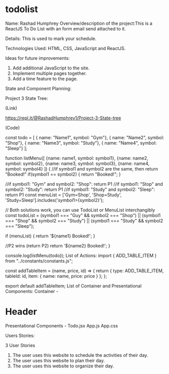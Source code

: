 # todolist
Name: Rashad Humphrey
Overview/description of the project:This is a ReactJS To Do List with an form email send attached to it.


Details: This is used to mark your schedule.


Technologies Used: HTML, CSS, JavaScript and ReactJS.

Ideas for future improvements: 
1) Add additional JavaScript to the site. 
2) Implement multiple pages together.
3) Add a time feature to the page.



State and Component Planning:

Project 3 State Tree:

(Link)

https://repl.it/@RashadHumphrey1/Project-3-State-tree

(Code)

const todo = [
{ name: "Name1", symbol: "Gym"},
{ name: "Name2", symbol: "Shop"},
{ name: "Name3", symbol: "Study"},
{ name: "Name4", symbol: "Sleep"}
];

function listMenu([
  {name: name1, symbol: symbol1},
  {name: name2, symbol: symbol2},
  {name: name3, symbol: symbol3},
  {name: name4, symbol: symbol4}
]) {
  //if symbol1 and symbol2 are the same, then return "Booked!"
  if(symbol1 == symbol2) {
      return "Booked!";
  }
     
  //if symbol1: "Gym" and symbol2: "Shop": return P1
  //if symbol1: "Stop" and symbol2: "Study": return P1
  //if symbol1: "Study" and symbol2: "Sleep": return P1
  const menuList = ['Gym=Shop', 'Shop=Study', 'Study=Sleep'].includes('${symbol1}>${symbol2}');

// Both solutions work, you can use TodoList or MenuList interchangibly
const todoList = 
(symbol1 === "Guy" && symbol2 === "Shop") ||
(symbol1 === "Shop" && symbol2 === "Study") ||
(symbol1 === "Study" && symbol2 === "Sleep");

  if (menuList) {
    return '${name1} Booked!';
  }

   //P2 wins (return P2)
      return '${name2} Booked!';
}

console.log(listMenu(todo));
List of Actions:
import { ADD_TABLE_ITEM } from "../constants/constants.js";

const addTableItem = (name, price, id) => {
  return {
    type: ADD_TABLE_ITEM,
    tableId: id,
    item: {
      name: name,
      price: price
    }
  };
};

export default addTableItem;
List of Container and Presentational Components:
Container -
 <div class="w3-container w3-teal">
  <h1>Header</h1>
</div>
Presentational Components - 
Todo.jsx
App.js
App.css


Users Stories: 

3 User Stories

1)	The user uses this website to schedule the activities of their day.
2)	The user uses this website to plan their day.
3)	The user uses this website to organize their day.
